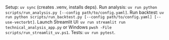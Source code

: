Setup: `uv sync` (creates .venv, installs deps).
Run analysis: `uv run python scripts/run_analysis.py [--config path/to/config.yaml]`.
Run backtest: `uv run python scripts/run_backtest.py [--config path/to/config.yaml] [--use-vectorbt]`.
Launch Streamlit UI: `uv run streamlit run technical_analysis_app.py` or Windows `pwsh -File scripts/run_streamlit_uv.ps1`.
Tests: `uv run pytest`.